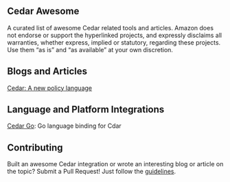## Cedar Awesome

A curated list of awesome Cedar related tools and articles. Amazon does not endorse or support the hyperlinked projects, and expressly disclaims all warranties, whether express, implied or statutory, regarding these projects. Use them “as is” and “as available” at your own discretion.


## Blogs and Articles
[Cedar: A new policy language](https://onecloudplease.com/blog/cedar-a-new-policy-language)

## Language and Platform Integrations

[Cedar Go](https://github.com/Joffref/cedar): Go language binding for Cdar




## Contributing

Built an awesome Cedar integration or wrote an interesting blog or article on the topic? Submit a Pull Request! Just follow the [guidelines](https://github.com/cedar-policy/.github/blob/main/CONTRIBUTING.md). 
